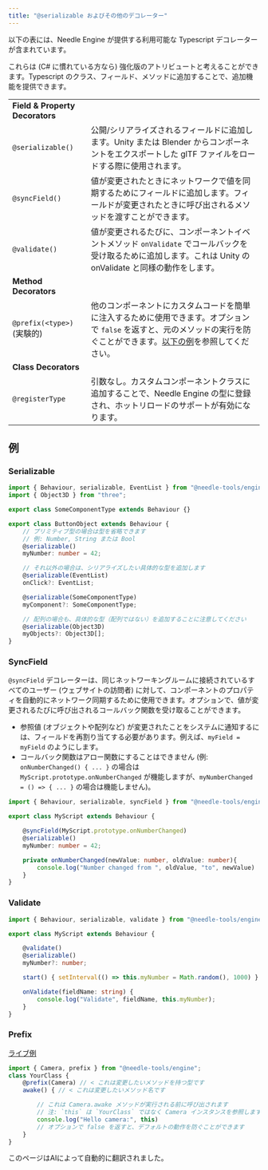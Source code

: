 ```yaml
---
title: "@serializable およびその他のデコレーター"
---
```


以下の表には、Needle Engine が提供する利用可能な Typescript デコレーターが含まれています。

これらは (C# に慣れている方なら) 強化版のアトリビュートと考えることができます。Typescript のクラス、フィールド、メソッドに追加することで、追加機能を提供できます。

|  |  |
| --- | --- |
| **Field & Property Decorators** | |
| `@serializable()` | 公開/シリアライズされるフィールドに追加します。Unity または Blender からコンポーネントをエクスポートした glTF ファイルをロードする際に使用されます。 |
| `@syncField()` | 値が変更されたときにネットワークで値を同期するためにフィールドに追加します。フィールドが変更されたときに呼び出されるメソッドを渡すことができます。 |
| `@validate()` | 値が変更されるたびに、コンポーネントイベントメソッド `onValidate` でコールバックを受け取るために追加します。これは Unity の onValidate と同様の動作をします。 |
| **Method Decorators** | |
| `@prefix(<type>)` (実験的) | 他のコンポーネントにカスタムコードを簡単に注入するために使用できます。オプションで `false` を返すと、元のメソッドの実行を防ぐことができます。[以下の例](#prefix)を参照してください。 |
| **Class Decorators** | |
| `@registerType` | 引数なし。カスタムコンポーネントクラスに追加することで、Needle Engine の型に登録され、ホットリロードのサポートが有効になります。 |

## 例

### Serializable

```ts twoslash
import { Behaviour, serializable, EventList } from "@needle-tools/engine";
import { Object3D } from "three";

export class SomeComponentType extends Behaviour {}

export class ButtonObject extends Behaviour {
    // プリミティブ型の場合は型を省略できます
    // 例: Number, String または Bool
    @serializable()
    myNumber: number = 42;

    // それ以外の場合は、シリアライズしたい具体的な型を追加します
    @serializable(EventList)
    onClick?: EventList;

    @serializable(SomeComponentType)
    myComponent?: SomeComponentType;

    // 配列の場合も、具体的な型（配列ではない）を追加することに注意してください
    @serializable(Object3D)
    myObjects?: Object3D[];
}
```

### SyncField

`@syncField` デコレーターは、同じネットワーキングルームに接続されているすべてのユーザー (ウェブサイトの訪問者) に対して、コンポーネントのプロパティを自動的にネットワーク同期するために使用できます。オプションで、値が変更されるたびに呼び出されるコールバック関数を受け取ることができます。

- 参照値 (オブジェクトや配列など) が変更されたことをシステムに通知するには、フィールドを再割り当てする必要があります。例えば、`myField = myField` のようにします。
- コールバック関数はアロー関数にすることはできません (例: `onNumberChanged() { ... }` の場合は `MyScript.prototype.onNumberChanged` が機能しますが、`myNumberChanged = () => { ... }` の場合は機能しません)。

```ts twoslash
import { Behaviour, serializable, syncField } from "@needle-tools/engine";

export class MyScript extends Behaviour {

    @syncField(MyScript.prototype.onNumberChanged)
    @serializable()
    myNumber: number = 42;

    private onNumberChanged(newValue: number, oldValue: number){
        console.log("Number changed from ", oldValue, "to", newValue)
    }
}
```

### Validate
```ts twoslash
import { Behaviour, serializable, validate } from "@needle-tools/engine";

export class MyScript extends Behaviour {

    @validate()
    @serializable()
    myNumber?: number;

    start() { setInterval(() => this.myNumber = Math.random(), 1000) }

    onValidate(fieldName: string) {
        console.log("Validate", fieldName, this.myNumber);
    }
}
```

### Prefix
[ライブ例](https://stackblitz.com/edit/needle-engine-prefix-example?file=src%2Fmain.ts)
```ts twoslash
import { Camera, prefix } from "@needle-tools/engine";
class YourClass {
    @prefix(Camera) // < これは変更したいメソッドを持つ型です
    awake() { // < これは変更したいメソッド名です

        // これは Camera.awake メソッドが実行される前に呼び出されます
        // 注: `this` は `YourClass` ではなく Camera インスタンスを参照します。これにより、コンポーネントの内部状態にもアクセスできます
        console.log("Hello camera:", this)
        // オプションで false を返すと、デフォルトの動作を防ぐことができます
    }
}
```


このページはAIによって自動的に翻訳されました。